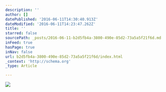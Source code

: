 ```yaml
---
description: ''
author: []
datePublished: '2016-06-11T14:30:40.913Z'
dateModified: '2016-06-11T14:23:47.262Z'
title: ''
starred: false
sourcePath: _posts/2016-06-11-b2d5fb4a-3800-490e-85d2-73a5a5f21f6d.md
inFeed: true
hasPage: true
inNav: false
url: b2d5fb4a-3800-490e-85d2-73a5a5f21f6d/index.html
_context: 'http://schema.org'
_type: Article

---
```

![](https://the-grid-user-content.s3-us-west-2.amazonaws.com/daf35504-cb9b-45e7-9165-9297e285a80b.jpg)
